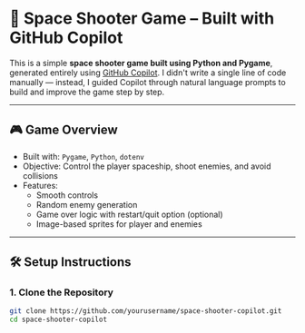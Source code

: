 # 🚀 Space Shooter Game – Built with GitHub Copilot

This is a simple **space shooter game built using Python and Pygame**, generated entirely using [GitHub Copilot](https://github.com/features/copilot). I didn't write a single line of code manually — instead, I guided Copilot through natural language prompts to build and improve the game step by step.

---

## 🎮 Game Overview

- Built with: `Pygame`, `Python`, `dotenv`
- Objective: Control the player spaceship, shoot enemies, and avoid collisions
- Features:
  - Smooth controls
  - Random enemy generation
  - Game over logic with restart/quit option (optional)
  - Image-based sprites for player and enemies

---

## 🛠️ Setup Instructions

### 1. Clone the Repository

```bash
git clone https://github.com/yourusername/space-shooter-copilot.git
cd space-shooter-copilot
